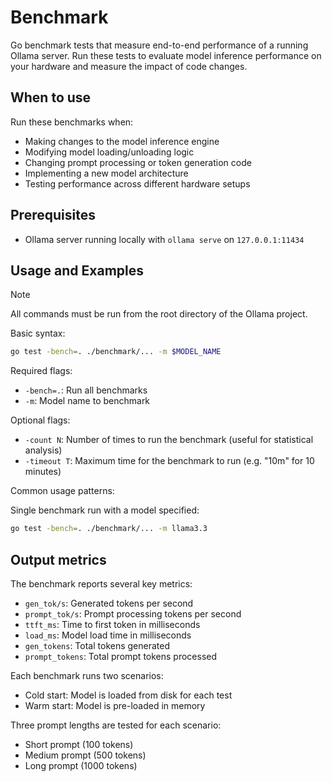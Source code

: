 # Benchmark

Go benchmark tests that measure end-to-end performance of a running Ollama server. Run these tests to evaluate model inference performance on your hardware and measure the impact of code changes.

## When to use

Run these benchmarks when:
- Making changes to the model inference engine
- Modifying model loading/unloading logic
- Changing prompt processing or token generation code
- Implementing a new model architecture
- Testing performance across different hardware setups

## Prerequisites
- Ollama server running locally with `ollama serve` on `127.0.0.1:11434`
## Usage and Examples

>[!NOTE]
>All commands must be run from the root directory of the Ollama project.

Basic syntax:
```bash
go test -bench=. ./benchmark/... -m $MODEL_NAME
```

Required flags:
- `-bench=.`: Run all benchmarks
- `-m`: Model name to benchmark

Optional flags:
- `-count N`: Number of times to run the benchmark (useful for statistical analysis)
- `-timeout T`: Maximum time for the benchmark to run (e.g. "10m" for 10 minutes)

Common usage patterns:

Single benchmark run with a model specified:
```bash
go test -bench=. ./benchmark/... -m llama3.3
```

## Output metrics

The benchmark reports several key metrics:

- `gen_tok/s`: Generated tokens per second
- `prompt_tok/s`: Prompt processing tokens per second
- `ttft_ms`: Time to first token in milliseconds
- `load_ms`: Model load time in milliseconds
- `gen_tokens`: Total tokens generated
- `prompt_tokens`: Total prompt tokens processed

Each benchmark runs two scenarios:
- Cold start: Model is loaded from disk for each test
- Warm start: Model is pre-loaded in memory

Three prompt lengths are tested for each scenario:
- Short prompt (100 tokens)
- Medium prompt (500 tokens)
- Long prompt (1000 tokens)
